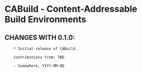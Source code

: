 # CABuild - Content-Addressable Build Environments

## CHANGES WITH 0.1.0:

        * Initial release of CABuild.

        Contributions from: TBD

        - Somewhere, YYYY-MM-DD
